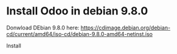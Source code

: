 # Install Odoo in debian 9.8.0
Donwload DEbian 9.8.0 here: 
https://cdimage.debian.org/debian-cd/current/amd64/iso-cd/debian-9.8.0-amd64-netinst.iso

Install



